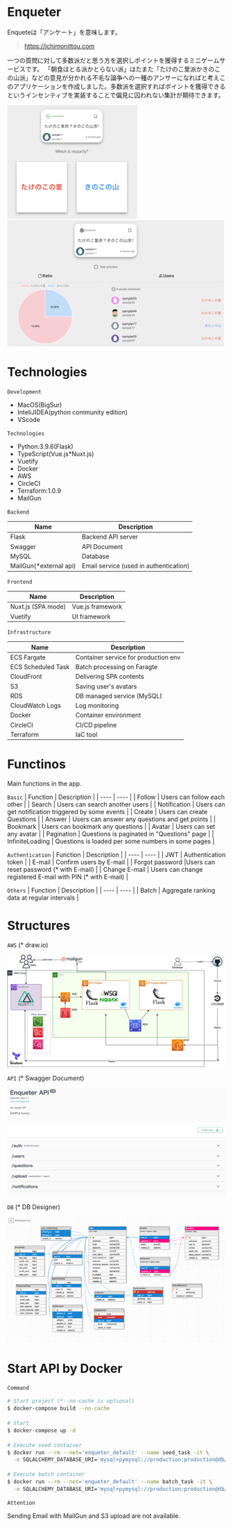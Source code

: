 # Enqueter

Enqueteは「アンケート」を意味します。


> https://ichimonittou.com

一つの質問に対して多数派だと思う方を選択しポイントを獲得するミニゲームサービスです。
「朝食はとる派かとらない派」はたまた「たけのこ里派かきのこの山派」などの意見が分かれる不毛な論争への一種のアンサーになればと考えこのアプリケーションを作成しました。多数派を選択すればポイントを獲得できるというインセンティブを実装することで偏見に囚われない集計が期待できます。

<!-- ![image](images/sample.png) -->
<img src="images/question.png" width="300" height="">
<img src="images/answered.png" width="500" height="">


# Technologies

`Development`
* MacOS(BigSur)
* InteliJIDEA(python community edition)
* VScode

`Technologies`

* Python:3.9.6(Flask)
* TypeScript(Vue.js*Nuxt.js)
* Vuetify
* Docker
* AWS
* CircleCI
* Terraform:1.0.9
* MailGun

`Backend`

|  Name  |  Description  |
| ---- | ---- |
|  Flask  | Backend API server |
|  Swagger  | API Document |
|  MySQL  | Database  |
|  MailGun(*external api)  | Email service (used in authentication)  |

`Frontend`

|  Name  |  Description  |
| ---- | ---- |
|  Nuxt.js (SPA mode)  | Vue.js framework  |
|  Vuetify  | UI framework |

`Infrastructure`

|  Name  |  Description  |
| ---- | ---- |
|  ECS Fargate  | Container service for production env |
|  ECS Scheduled Task | Batch processing on Faragte  |
|  CloudFront  | Delivering SPA contents  |
|  S3  | Saving user's avatars|
|  RDS  | DB managed service (MySQL)  |
|  CloudWatch Logs  | Log monitoring  |
|  Docker  | Container environment |
|  CircleCI  | CI/CD pipeline |
|  Terraform  | IaC tool |

# Functinos
Main functions in the app.

`Basic`
| Function | Description |
| ---- | ---- |
| Follow | Users can follow each other |
| Search | Users can search another users |
| Notification | Users can get notification triggered by some events |
|  Create | Users can create Questions |
|  Answer | Users can answer any questions and get points |
|  Bookmark | Users can bookmark any questions |
|  Avatar | Users can set any avatar |
|  Pagination | Questions is paginated in "Questions" page |
|  InfiniteLoading | Questions is loaded per some numbers in some pages |

`Authentication`
|  Function  |  Description  |
| ---- | ---- |
| JWT | Authentication token |
| E-mail | Confirm users by E-mail |
| Forgot password |Users can reset password (* with E-mail) |
| Change E-mail | Users can change registered E-mail with PIN (* with E-mail) |

`Others`
|  Function  |  Description  |
| ---- | ---- |
| Batch | Aggregate ranking data at regular intervals |

# Structures

`AWS` (* draw.io)

![image](images/aws-structure.png)

`API` (* Swagger Document)

![image](images/api-structure.png)

`DB` (* DB Designer)

![image](images/db-structure.png)



# Start API by Docker

`Command`

```bash
# Start project (*--no-cache is optional)
$ docker-compose build --no-cache

# Start
$ docker-compose up -d

# Execute seed container 
$ docker run --rm --net='enqueter_default' --name seed_task -it \
  -e SQLALCHEMY_DATABASE_URI='mysql+pymysql://production:production@db/production?charset=utf8mb4' enqueter_api sh shell/seed.sh

# Execute batch container
$ docker run --rm --net='enqueter_default' --name batch_task -it \
  -e SQLALCHEMY_DATABASE_URI='mysql+pymysql://production:production@db/production?charset=utf8mb4' enqueter_api sh shell/batch.sh
```

`Attention`

Sending Email with MailGun and S3 upload are not available.